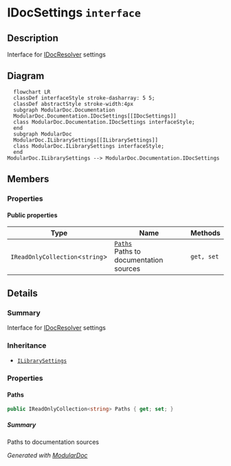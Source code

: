 # IDocSettings `interface`

## Description
Interface for [IDocResolver](./IDocResolver.md) settings

## Diagram
```mermaid
  flowchart LR
  classDef interfaceStyle stroke-dasharray: 5 5;
  classDef abstractStyle stroke-width:4px
  subgraph ModularDoc.Documentation
  ModularDoc.Documentation.IDocSettings[[IDocSettings]]
  class ModularDoc.Documentation.IDocSettings interfaceStyle;
  end
  subgraph ModularDoc
  ModularDoc.ILibrarySettings[[ILibrarySettings]]
  class ModularDoc.ILibrarySettings interfaceStyle;
  end
ModularDoc.ILibrarySettings --> ModularDoc.Documentation.IDocSettings
```

## Members
### Properties
#### Public  properties
| Type | Name | Methods |
| --- | --- | --- |
| `IReadOnlyCollection`&lt;`string`&gt; | [`Paths`](#paths)<br>Paths to documentation sources | `get, set` |

## Details
### Summary
Interface for [IDocResolver](./IDocResolver.md) settings

### Inheritance
 - [
`ILibrarySettings`
](../ILibrarySettings.md)

### Properties
#### Paths
```csharp
public IReadOnlyCollection<string> Paths { get; set; }
```
##### Summary
Paths to documentation sources

*Generated with* [*ModularDoc*](https://github.com/hailstorm75/ModularDoc)
